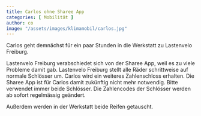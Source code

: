 ```yaml
---
title: Carlos ohne Sharee App
categories: [ Mobilität ]
author: co
image: "/assets/images/klimamobil/carlos.jpg"
---
```

Carlos geht demnächst für ein paar Stunden in die Werkstatt zu Lastenvelo Freiburg.

Lastenvelo Freiburg verabschiedet sich von der Sharee App, weil es zu viele Probleme damit gab. Lastenvelo Freiburg stellt alle Räder schrittweise auf normale Schlösser um. Carlos wird ein weiteres Zahlenschloss erhalten. Die Sharee App ist für Carlos damit zukünftig nicht mehr notwendig. Bitte verwendet immer beide Schlösser. Die Zahlencodes der Schlösser werden ab sofort regelmässig geändert.

Außerdem werden in der Werkstatt beide Reifen getauscht. 
